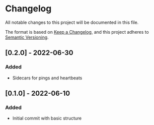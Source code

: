 # Changelog

All notable changes to this project will be documented in this file.

The format is based on [Keep a Changelog](https://keepachangelog.com/en/1.0.0/),
and this project adheres to [Semantic Versioning](https://semver.org/spec/v2.0.0.html).

## [0.2.0] - 2022-06-30
### Added
- Sidecars for pings and heartbeats

## [0.1.0] - 2022-06-10
### Added
- Initial commit with basic structure
